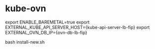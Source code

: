 # kube-ovn

export ENABLE_BAREMETAL=true
export EXTERNAL_KUBE_API_SERVER_HOST={kube-api-server-lb-fip}
export EXTERNAL_OVN_DB_IP={ovn-db-lb-fip}

bash install-new.sh
